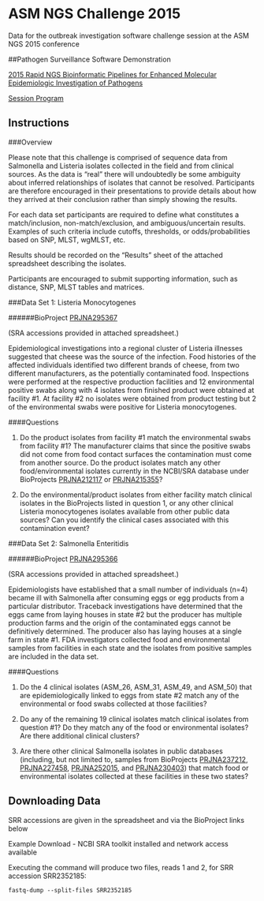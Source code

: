 # ASM NGS Challenge 2015
Data for the outbreak investigation software challenge session at the ASM NGS 2015 conference

##Pathogen Surveillance Software Demonstration

[2015 Rapid NGS Bioinformatic Pipelines for Enhanced Molecular Epidemiologic Investigation of Pathogens](http://conferences.asm.org/index.php/upcoming-conferences/2015-rapid-ngs-bioinformatic-pipelines-for-enhanced-molecular-epidemiologic-investigation-of-pathogens)

[Session Program](http://conferences.asm.org/index.php/upcoming-conferences/2015-rapid-ngs-bioinformatic-pipelines-for-enhanced-molecular-epidemiologic-investigation-of-pathogens/122-conferences/2015-rapid-ngs-bioinformatic-pipelines-for-enhanced-molecular-epidemiologic-investigation-of-pathogens/307-preliminary-program#Saturday)

## Instructions

###Overview

Please note that this challenge is comprised of sequence data from Salmonella and Listeria isolates collected in the field and from clinical sources. As the data is “real” there will undoubtedly be some ambiguity about inferred relationships of isolates that cannot be resolved. Participants are therefore encouraged in their presentations to provide details about how they arrived at their conclusion rather than simply showing the results.

For each data set participants are required to define what constitutes a match/inclusion, non-match/exclusion, and ambiguous/uncertain results. Examples of such criteria include cutoffs, thresholds, or odds/probabilities based on SNP, MLST, wgMLST, etc. 

Results should be recorded on the “Results” sheet of the attached spreadsheet describing the isolates. 

Participants are encouraged to submit supporting information, such as distance, SNP, MLST tables and matrices.

###Data Set 1: Listeria Monocytogenes

######BioProject [PRJNA295367](http://www.ncbi.nlm.nih.gov/bioproject/?term=PRJNA295367)

(SRA accessions provided in attached spreadsheet.)

Epidemiological investigations into a regional cluster of Listeria illnesses suggested that cheese was the source of the infection. Food histories of the affected individuals identified two different brands of cheese, from two different manufacturers, as the potentially contaminated food. Inspections were performed at the respective production facilities and 12 environmental positive swabs along with 4 isolates from finished product were obtained at facility #1. At facility #2 no isolates were obtained from product testing but 2 of the environmental swabs were positive for Listeria monocytogenes.

####Questions

1. Do the product isolates from facility #1 match the environmental swabs from facility #1? The manufacturer claims that since the positive swabs did not come from food contact surfaces the contamination must come from another source. Do the product isolates match any other food/environmental isolates currently in the NCBI/SRA database under BioProjects [PRJNA212117](http://www.ncbi.nlm.nih.gov/bioproject/?term=PRJNA212117) or [PRJNA215355](http://www.ncbi.nlm.nih.gov/bioproject/?term=PRJNA215355)?

2. Do the environmental/product isolates from either facility match clinical isolates in the BioProjects listed in question 1, or any other clinical Listeria monocytogenes isolates available from other public data sources? Can you identify the clinical cases associated with this contamination event?

###Data Set 2: Salmonella Enteritidis

######BioProject [PRJNA295366](http://www.ncbi.nlm.nih.gov/bioproject/?term=PRJNA295366)

(SRA accessions provided in attached spreadsheet.)

Epidemiologists have established that a small number of individuals (n=4) became ill with Salmonella after consuming eggs or egg products from a particular distributor. Traceback investigations have determined that the eggs came from laying houses in state #2 but the producer has multiple production farms and the origin of the contaminated eggs cannot be definitively determined. The producer also has laying houses at a single farm in state #1. FDA investigators collected food and environmental samples from facilities in each state and the isolates from positive samples are included in the data set.

####Questions

1. Do the 4 clinical isolates (ASM_26, ASM_31, ASM_49, and ASM_50) that are epidemiologically linked to eggs from state #2 match any of the environmental or food swabs collected at those facilities?

2. Do any of the remaining 19 clinical isolates match clinical isolates from question #1? Do they match any of the food or environmental isolates? Are there additional clinical clusters?

3. Are there other clinical Salmonella isolates in public databases (including, but not limited to, samples from BioProjects [PRJNA237212](http://www.ncbi.nlm.nih.gov/bioproject/?term=PRJNA237212), [PRJNA227458](http://www.ncbi.nlm.nih.gov/bioproject/?term=PRJNA227458), [PRJNA252015](http://www.ncbi.nlm.nih.gov/bioproject/?term=PRJNA252015), and [PRJNA230403](http://www.ncbi.nlm.nih.gov/bioproject/?term=PRJNA230403)) that match food or environmental isolates collected at these facilities in these two states?

## Downloading Data

SRR accessions are given in the spreadsheet and via the BioProject links below

Example Download - NCBI SRA toolkit installed and network access available 

Executing the command will produce two files, reads 1 and 2, for SRR accession SRR2352185:

    fastq-dump --split-files SRR2352185 
